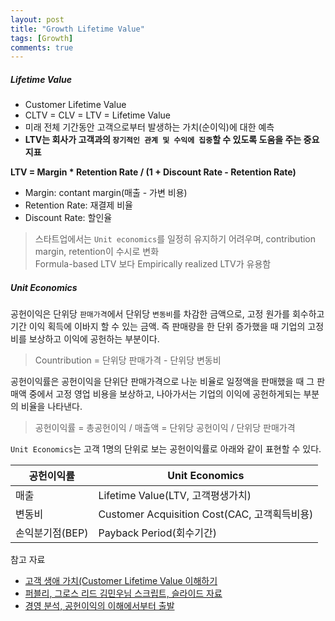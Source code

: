 ```yaml
---
layout: post
title: "Growth Lifetime Value"
tags: [Growth]
comments: true
---
```


##### Lifetime Value
- Customer Lifetime Value
- CLTV = CLV = LTV = Lifetime Value
- 미래 전체 기간동안 고객으로부터 발생하는 가치(순이익)에 대한 예측
- **LTV는 회사가 고객과의 `장기적인 관계 및 수익에 집중`할 수 있도록 도움을 주는 중요 지표**

**LTV = Margin * Retention Rate / (1 + Discount Rate - Retention Rate)**
- Margin: contant margin(매출 - 가변 비용)
- Retention Rate: 재결제 비율
- Discount Rate: 할인율

> 스타트업에서는 `Unit economics`를 일정히 유지하기 어려우며, contribution margin, retention이 수시로 변화  
> Formula-based LTV 보다 Empirically realized LTV가 유용함

##### Unit Economics
공헌이익은 단위당 `판매가격`에서 단위당 `변동비`를 차감한 금액으로, 고정 원가를 회수하고 기간 이익 획득에 이바지 할 수 있는 금액. 즉 판매량을 한 단위 증가했을 때 기업의 고정비를 보상하고 이익에 공헌하는 부분이다.
> Countribution = 단위당 판매가격 - 단위당 변동비

공헌이익률은 공헌이익을 단위단 판매가격으로 나눈 비율로 일정액을 판매했을 때 그 판매액 중에서 고정 영업 비용을 보상하고, 나아가서는 기업의 이익에 공헌하게되는 부분의 비율을 나타낸다. 
> 공헌이익률 = 총공헌이익 / 매출액 = 단위당 공헌이익 / 단위당 판매가격

`Unit Economics`는 고객 1명의 단위로 보는 공헌이익률로 아래와 같이 표현할 수 있다.

| 공헌이익률      | Unit Economics                               |
|-----------------|----------------------------------------------|
| 매출            | Lifetime Value(LTV, 고객평생가치)            |
| 변동비          | Customer Acquisition Cost(CAC, 고객획득비용) |
| 손익분기점(BEP) | Payback Period(회수기간)                     |


참고 자료
- [고객 생애 가치(Customer Lifetime Value 이해하기](https://sungmooncho.com/2011/11/21/customer-lifetime-value/)
- [퍼블리, 그로스 리드 김민우님 스크립트, 슬라이드 자료](https://drive.google.com/open?id=1N9b-ZVoIHH4DOQbnseslCFU-6rlnlH7o)
- [경영 분석, 공헌이익의 이해에서부터 출발](https://www.mk.co.kr/news/economy/view/2017/06/395251/)